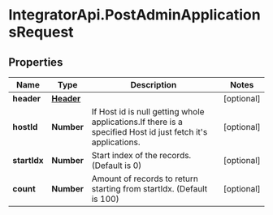 # IntegratorApi.PostAdminApplicationsRequest

## Properties

Name | Type | Description | Notes
------------ | ------------- | ------------- | -------------
**header** | [**Header**](Header.md) |  | [optional] 
**hostId** | **Number** | If Host id is null getting whole applications.If there is a specified Host id just fetch  it&#39;s applications.  | [optional] 
**startIdx** | **Number** | Start index of the records. (Default is 0) | [optional] 
**count** | **Number** | Amount of records to return starting from startIdx. (Default is 100) | [optional] 



